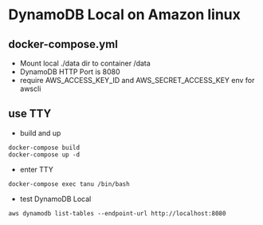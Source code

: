 # DynamoDB Local on Amazon linux

## docker-compose.yml
  - Mount local ./data dir to container /data
  - DynamoDB HTTP Port is 8080
  - require AWS_ACCESS_KEY_ID and AWS_SECRET_ACCESS_KEY env for awscli 

## use TTY
- build and up
```
docker-compose build
docker-compose up -d
```
- enter TTY
```
docker-compose exec tanu /bin/bash
```
- test DynamoDB Local
```
aws dynamodb list-tables --endpoint-url http://localhost:8080
```


